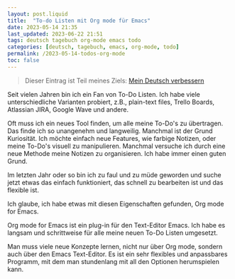 ```yaml
---
layout: post.liquid
title:  "To-do Listen mit Org mode für Emacs"
date: 2023-05-14 21:35
last_updated: 2023-06-22 21:51
tags: deutsch tagebuch org-mode emacs todo
categories: [deutsch, tagebuch, emacs, org-mode, todo]
permalink: /2023-05-14-todos-org-mode
toc: false
---
```

> Dieser Eintrag ist Teil meines Ziels: [Mein Deutsch verbessern](/now) 

Seit vielen Jahren bin ich ein Fan von To-Do Listen. Ich habe viele
unterschiedliche Varianten probiert, z.B., plain-text files, Trello
Boards, Atlassian JIRA, Google Wave und andere.

Oft muss ich ein neues Tool finden, um alle meine To-Do's zu
übertragen. Das finde ich so unangenehm und langweilig. Manchmal ist
der Grund Kuriosität. Ich möchte einfach neue Features, wie farbige
Notizen, oder meine To-Do's visuell zu manipulieren. Manchmal
versuche ich durch eine neue Methode meine Notizen zu
organisieren. Ich habe immer einen guten Grund.

Im letzten Jahr oder so bin ich zu faul und zu müde geworden und
suche jetzt etwas das einfach funktioniert, das schnell zu
bearbeiten ist und das flexible ist.

Ich glaube, ich habe etwas mit diesen Eigenschaften gefunden, Org
mode for Emacs.

Org mode for Emacs ist ein plug-in für den Text-Editor Emacs. Ich
habe es langsam und schrittweise für alle meine neuen To-Do Listen
umgesetzt.

Man muss viele neue Konzepte lernen, nicht nur über Org mode,
sondern auch über den Emacs Text-Editor. Es ist ein sehr flexibles
und anpassbares Programm, mit dem man stundenlang mit all den
Optionen herumspielen kann.

